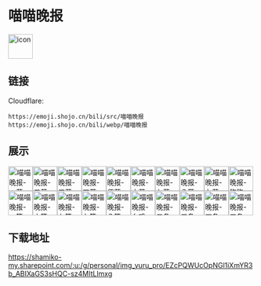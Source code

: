 # 喵喵晚报
<img src="https://emoji.shojo.cn/bili/src/喵喵晚报/icon.png" width="50" height="50" alt="icon">

## 链接
Cloudflare:
```
https://emoji.shojo.cn/bili/src/喵喵晚报
https://emoji.shojo.cn/bili/webp/喵喵晚报
```
## 展示
<img src="https://emoji.shojo.cn/bili/src/喵喵晚报/喵喵晚报-一萬.png" width="50" height="50" alt="喵喵晚报-一萬"><img src="https://emoji.shojo.cn/bili/src/喵喵晚报/喵喵晚报-二萬.png" width="50" height="50" alt="喵喵晚报-二萬"><img src="https://emoji.shojo.cn/bili/src/喵喵晚报/喵喵晚报-三萬.png" width="50" height="50" alt="喵喵晚报-三萬"><img src="https://emoji.shojo.cn/bili/src/喵喵晚报/喵喵晚报-四萬.png" width="50" height="50" alt="喵喵晚报-四萬"><img src="https://emoji.shojo.cn/bili/src/喵喵晚报/喵喵晚报-伍萬.png" width="50" height="50" alt="喵喵晚报-伍萬"><img src="https://emoji.shojo.cn/bili/src/喵喵晚报/喵喵晚报-六萬.png" width="50" height="50" alt="喵喵晚报-六萬"><img src="https://emoji.shojo.cn/bili/src/喵喵晚报/喵喵晚报-七萬.png" width="50" height="50" alt="喵喵晚报-七萬"><img src="https://emoji.shojo.cn/bili/src/喵喵晚报/喵喵晚报-八萬.png" width="50" height="50" alt="喵喵晚报-八萬"><img src="https://emoji.shojo.cn/bili/src/喵喵晚报/喵喵晚报-九萬.png" width="50" height="50" alt="喵喵晚报-九萬"><img src="https://emoji.shojo.cn/bili/src/喵喵晚报/喵喵晚报-狗狗.png" width="50" height="50" alt="喵喵晚报-狗狗"><img src="https://emoji.shojo.cn/bili/src/喵喵晚报/喵喵晚报-一筒.png" width="50" height="50" alt="喵喵晚报-一筒"><img src="https://emoji.shojo.cn/bili/src/喵喵晚报/喵喵晚报-六筒.png" width="50" height="50" alt="喵喵晚报-六筒"><img src="https://emoji.shojo.cn/bili/src/喵喵晚报/喵喵晚报-七筒.png" width="50" height="50" alt="喵喵晚报-七筒"><img src="https://emoji.shojo.cn/bili/src/喵喵晚报/喵喵晚报-九筒.png" width="50" height="50" alt="喵喵晚报-九筒"><img src="https://emoji.shojo.cn/bili/src/喵喵晚报/喵喵晚报-八筒.png" width="50" height="50" alt="喵喵晚报-八筒"><img src="https://emoji.shojo.cn/bili/src/喵喵晚报/喵喵晚报-幺鸡.png" width="50" height="50" alt="喵喵晚报-幺鸡"><img src="https://emoji.shojo.cn/bili/src/喵喵晚报/喵喵晚报-二条.png" width="50" height="50" alt="喵喵晚报-二条"><img src="https://emoji.shojo.cn/bili/src/喵喵晚报/喵喵晚报-三条.png" width="50" height="50" alt="喵喵晚报-三条"><img src="https://emoji.shojo.cn/bili/src/喵喵晚报/喵喵晚报-四条.png" width="50" height="50" alt="喵喵晚报-四条"><img src="https://emoji.shojo.cn/bili/src/喵喵晚报/喵喵晚报-五条.png" width="50" height="50" alt="喵喵晚报-五条">

## 下载地址

https://shamiko-my.sharepoint.com/:u:/g/personal/img_yuru_pro/EZcPQWUcOpNGl1iXmYR3b_ABIXaGS3sHQC-sz4MItLlmxg